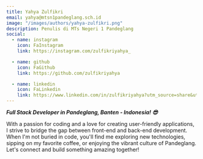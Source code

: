 ```yaml
---
title: Yahya Zulfikri
email: yahya@mtsn1pandeglang.sch.id
image: "/images/authors/yahya-zulfikri.png"
description: Penulis di MTs Negeri 1 Pandeglang
social:
  - name: instagram
    icon: FaInstagram
    link: https://instagram.com/zulfikriyahya_

  - name: github
    icon: FaGithub
    link: https://github.com/zulfikriyahya

  - name: linkedin
    icon: FaLinkedin
    link: https://www.linkedin.com/in/zulfikriyahya?utm_source=share&utm_campaign=share_via&utm_content=profile&utm_medium=android_app 
---
```


***Full Stack Developer in Pandeglang, Banten - Indonesia! 😎***

With a passion for coding and a love for creating user-friendly applications, I strive to bridge the gap between front-end and back-end development. When I'm not buried in code, you'll find me exploring new technologies, sipping on my favorite coffee, or enjoying the vibrant culture of Pandeglang. Let's connect and build something amazing together!